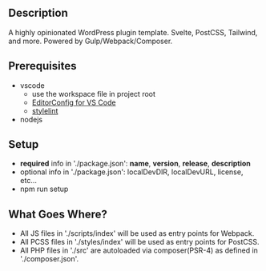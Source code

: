 ## Description
A highly opinionated WordPress plugin template. Svelte, PostCSS, Tailwind, and more. Powered by Gulp/Webpack/Composer.

## Prerequisites
* vscode
	* use the workspace file in project root
	* [EditorConfig for VS Code](https://marketplace.visualstudio.com/items?itemName=EditorConfig.EditorConfig)
	* [stylelint](https://marketplace.visualstudio.com/items?itemName=stylelint.vscode-stylelint)
* nodejs

## Setup
* __required__ info in './package.json': __name__, __version__, __release__, __description__
* optional info in './package.json': localDevDIR, localDevURL, license, etc...
* npm run setup

## What Goes Where?
* All JS files in './scripts/index' will be used as entry points for Webpack.
* All PCSS files in './styles/index' will be used as entry points for PostCSS.
* All PHP files in './src' are autoloaded via composer(PSR-4) as defined in './composer.json'.
